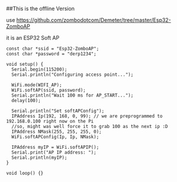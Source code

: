 ##This is the offline Version

use https://github.com/zombodotcom/Demeter/tree/master/Esp32-ZomboAP

it is an ESP32 Soft AP
```
const char *ssid = "Esp32-ZomboAP";
const char *password = "derp1234";

void setup() {
  Serial.begin(115200);
  Serial.println("Configuring access point...");

  WiFi.mode(WIFI_AP);
  WiFi.softAP(ssid, password);
  Serial.println("Wait 100 ms for AP_START...");
  delay(100);
  
  Serial.println("Set softAPConfig");
  IPAddress Ip(192, 168, 0, 99); // we are preprogrammed to 192.168.0.100 right now on the Pi 
  //so, might was well force it to grab 100 as the next ip :D
  IPAddress NMask(255, 255, 255, 0);
  WiFi.softAPConfig(Ip, Ip, NMask);
  
  IPAddress myIP = WiFi.softAPIP();
  Serial.print("AP IP address: ");
  Serial.println(myIP);
}

void loop() {}
```
